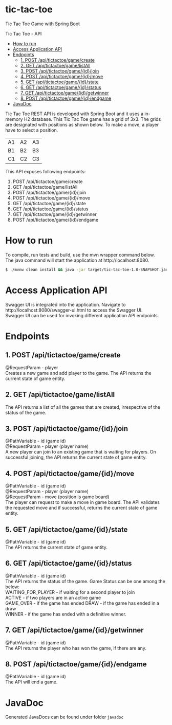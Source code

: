 # tic-tac-toe
Tic Tac Toe Game with Spring Boot

Tic Tac Toe - API

<!-- TOC depthFrom:1 depthTo:6 withLinks:1 updateOnSave:1 orderedList:0 -->

- [How to run](#how-to-run)
- [Access Application API](#access-application-api)
- [Endpoints](#endpoints)
	- [1. POST /api/tictactoe/game/create](#1-post-apitictactoegamecreate)
	- [2. GET /api/tictactoe/game/listAll](#2-get-apitictactoegamelistall)
	- [3. POST /api/tictactoe/game/{id}/join](#3-post-apitictactoegameidjoin)
	- [4. POST /api/tictactoe/game/{id}/move](#4-post-apitictactoegameidmove)
	- [5. GET /api/tictactoe/game/{id}/state](#5-get-apitictactoegameidstate)
	- [6. GET /api/tictactoe/game/{id}/status](#6-get-apitictactoegameidstatus)
	- [7. GET /api/tictactoe/game/{id}/getwinner](#7-get-apitictactoegameidgetwinner)
	- [8. POST /api/tictactoe/game/{id}/endgame](#8-post-apitictactoegameidendgame)
- [JavaDoc](#javadoc)

<!-- /TOC -->

Tic Tac Toe REST API is developed with Spring Boot and it uses a in-memory H2 database.
This Tic Tac Toe game has a grid of 3x3. The grids are designated with positions as shown below. To make a move, a player have to select a position.  

|     |     |     |
| --- | --- | --- |
| A1  | A2  | A3  |
| B1  | B2  | B3  |
| C1  | C2  | C3  |


This API exposes following endpoints:

 1. POST /api/tictactoe/game/create
 2. GET /api/tictactoe/game/listAll
 3. POST /api/tictactoe/game/{id}/join
 4. POST /api/tictactoe/game/{id}/move
 5. GET /api/tictactoe/game/{id}/state
 6. GET /api/tictactoe/game/{id}/status
 7. GET /api/tictactoe/game/{id}/getwinner
 8. POST /api/tictactoe/game/{id}/endgame
 
# How to run
To compile, run tests and build, use the mvn wrapper command below.  
The java command will start the application at http://localhost:8080.

```bash
$ ./mvnw clean install && java -jar target/tic-tac-toe-1.0-SNAPSHOT.jar
```

# Access Application API
Swagger UI is integrated into the application. Navigate to http://localhost:8080/swagger-ui.html to access the Swagger UI.  
Swagger UI can be used for invoking different application API endpoints.

# Endpoints

## 1. POST /api/tictactoe/game/create
@RequestParam - player  
Creates a new game and add player to the game. The API returns the current state of game entity.
 
## 2. GET /api/tictactoe/game/listAll
The API returns a list of all the games that are created, irrespective of the status of the game.

## 3. POST /api/tictactoe/game/{id}/join
@PathVariable - id (game id)  
@RequestParam - player (player name)  
A new player can join to an existing game that is waiting for players. On successful joining, the API returns the current state of game entity.

## 4. POST /api/tictactoe/game/{id}/move
@PathVariable - id (game id)  
@RequestParam - player (player name)  
@RequestParam - move (position is game board)  
The player can request to make a move in game board. The API validates the requested move and if successful, returns the current state of game entity.

## 5. GET /api/tictactoe/game/{id}/state
@PathVariable - id (game id)  
The API returns the current state of game entity.

## 6. GET /api/tictactoe/game/{id}/status
@PathVariable - id (game id)  
The API returns the status of the game. Game Status can be one among the below:  
WAITING_FOR_PLAYER  - if waiting for a second player to join  
ACTIVE              - if two players are in an active game  
GAME_OVER           - if the game has ended
DRAW                - if the game has ended in a draw  
WINNER              - if the game has ended with a definitive winner.

## 7. GET /api/tictactoe/game/{id}/getwinner
@PathVariable - id (game id)  
The API returns the player who has won the game, if there are any.

## 8. POST /api/tictactoe/game/{id}/endgame
@PathVariable - id (game id)  
The API will end a game.

# JavaDoc
Generated JavaDocs can be found under folder `javadoc`




